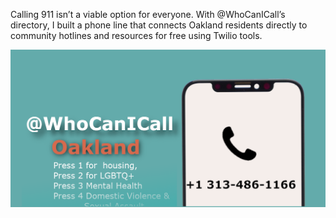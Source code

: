 Calling 911 isn’t a viable option for everyone. 
With @WhoCanICall’s directory, I built a phone line that connects Oakland residents directly to community hotlines and resources for free using Twilio tools.


![](twilgrap.png)
